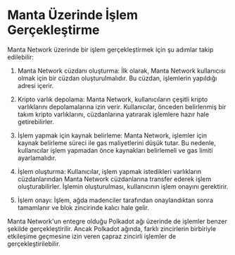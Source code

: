 
# Manta Üzerinde İşlem Gerçekleştirme

Manta Network üzerinde bir işlem gerçekleştirmek için şu adımlar takip edilebilir:

1.  Manta Network cüzdanı oluşturma: İlk olarak, Manta Network kullanıcısı olmak için bir cüzdan oluşturulmalıdır. Bu cüzdan, işlemlerin yapıldığı adresi içerir.
    
2.  Kripto varlık depolama: Manta Network, kullanıcıların çeşitli kripto varlıklarını depolamalarına izin verir. Kullanıcılar, önceden belirlenmiş bir takım kripto varlıklarını, cüzdanlarına yatırarak işlemlere hazır hale getirebilirler.
    
3.  İşlem yapmak için kaynak belirleme: Manta Network, işlemler için kaynak belirleme süreci ile gas maliyetlerini düşük tutar. Bu nedenle, kullanıcılar işlem yapmadan önce kaynakları belirlemeli ve gas limiti ayarlamalıdır.
    
4.  İşlem oluşturma: Kullanıcılar, işlem yapmak istedikleri varlıkların cüzdanlarından Manta Network cüzdanlarına transfer ederek işlem oluşturabilirler. İşlemin oluşturulması, kullanıcının işlem onayını gerektirir.
    
5.  İşlem onayı: İşlem, ağda madenciler tarafından onaylandıktan sonra tamamlanır ve blok zincirinde kalıcı hale gelir.
    

Manta Network'un entegre olduğu Polkadot ağı üzerinde de işlemler benzer şekilde gerçekleştirilir. Ancak Polkadot ağında, farklı zincirlerin birbiriyle etkileşime geçmesine izin veren çapraz zincirli işlemler de gerçekleştirilebilir.
